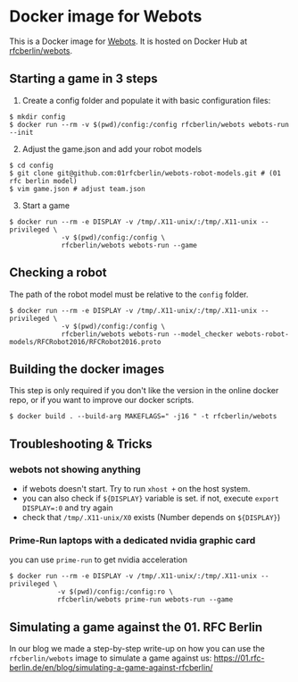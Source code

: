 # Docker image for Webots

This is a Docker image for [Webots](https://github.com/RoboCup-Humanoid-TC/webots).
It is hosted on Docker Hub at [rfcberlin/webots](https://hub.docker.com/r/rfcberlin/webots).

## Starting a game in 3 steps
1. Create a config folder and populate it with basic configuration files:
```
$ mkdir config
$ docker run --rm -v $(pwd)/config:/config rfcberlin/webots webots-run --init

```

2. Adjust the game.json and add your robot models
```
$ cd config
$ git clone git@github.com:01rfcberlin/webots-robot-models.git # (01 rfc berlin model)
$ vim game.json # adjust team.json
```

3. Start a game
```
$ docker run --rm -e DISPLAY -v /tmp/.X11-unix/:/tmp/.X11-unix --privileged \
             -v $(pwd)/config:/config \
             rfcberlin/webots webots-run --game
```

## Checking a robot
The path of the robot model must be relative to the `config` folder.

```
$ docker run --rm -e DISPLAY -v /tmp/.X11-unix/:/tmp/.X11-unix --privileged \
             -v $(pwd)/config:/config \
             rfcberlin/webots webots-run --model_checker webots-robot-models/RFCRobot2016/RFCRobot2016.proto
```



## Building the docker images
This step is only required if you don't like the version in the online docker repo, or if you want to improve our docker scripts.
```
$ docker build . --build-arg MAKEFLAGS=" -j16 " -t rfcberlin/webots
```


## Troubleshooting & Tricks
### webots not showing anything
- if webots doesn't start. Try to run `xhost +` on the host system.
- you can also check if `${DISPLAY}` variable is set. if not, execute `export DISPLAY=:0` and try again
- check that `/tmp/.X11-unix/X0` exists (Number depends on `${DISPLAY}`)
### Prime-Run laptops with a dedicated nvidia graphic card
you can use `prime-run` to get nvidia acceleration
 ```
$ docker run --rm -e DISPLAY -v /tmp/.X11-unix/:/tmp/.X11-unix --privileged \
             -v $(pwd)/config:/config:ro \
             rfcberlin/webots prime-run webots-run --game
```

## Simulating a game against the 01. RFC Berlin

In our blog we made a step-by-step write-up on how you can use the `rfcberlin/webots` image to simulate a game against us:
https://01.rfc-berlin.de/en/blog/simulating-a-game-against-rfcberlin/
